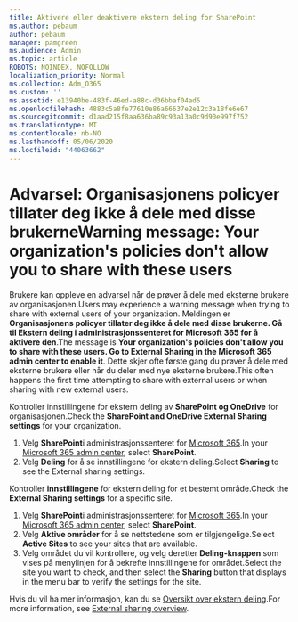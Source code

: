 ```yaml
---
title: Aktivere eller deaktivere ekstern deling for SharePoint
ms.author: pebaum
author: pebaum
manager: pamgreen
ms.audience: Admin
ms.topic: article
ROBOTS: NOINDEX, NOFOLLOW
localization_priority: Normal
ms.collection: Adm_O365
ms.custom: ''
ms.assetid: e13940be-483f-46ed-a88c-d36bbaf04ad5
ms.openlocfilehash: 4883c5a8fe77610e86a66637e2e12c3a18fe6e67
ms.sourcegitcommit: d1aad215f8aa636ba89c93a13a0c9d90e997f752
ms.translationtype: MT
ms.contentlocale: nb-NO
ms.lasthandoff: 05/06/2020
ms.locfileid: "44063662"
---
```

# <a name="warning-message-your-organizations-policies-dont-allow-you-to-share-with-these-users"></a><span data-ttu-id="986cb-102">Advarsel: Organisasjonens policyer tillater deg ikke å dele med disse brukerne</span><span class="sxs-lookup"><span data-stu-id="986cb-102">Warning message: Your organization's policies don't allow you to share with these users</span></span>

<span data-ttu-id="986cb-103">Brukere kan oppleve en advarsel når de prøver å dele med eksterne brukere av organisasjonen.</span><span class="sxs-lookup"><span data-stu-id="986cb-103">Users may experience a warning message when trying to share with external users of your organization.</span></span> <span data-ttu-id="986cb-104">Meldingen er **Organisasjonens policyer tillater deg ikke å dele med disse brukerne. Gå til Ekstern deling i administrasjonssenteret for Microsoft 365 for å aktivere den**.</span><span class="sxs-lookup"><span data-stu-id="986cb-104">The message is **Your organization's policies don't allow you to share with these users. Go to External Sharing in the Microsoft 365 admin center to enable it**.</span></span> <span data-ttu-id="986cb-105">Dette skjer ofte første gang du prøver å dele med eksterne brukere eller når du deler med nye eksterne brukere.</span><span class="sxs-lookup"><span data-stu-id="986cb-105">This often happens the first time attempting to share with external users or when sharing with new external users.</span></span>

<span data-ttu-id="986cb-106">Kontroller innstillingene for ekstern deling av **SharePoint og OneDrive** for organisasjonen.</span><span class="sxs-lookup"><span data-stu-id="986cb-106">Check the **SharePoint and OneDrive External Sharing settings** for your organization.</span></span>

1. <span data-ttu-id="986cb-107">Velg **SharePoint**i administrasjonssenteret for [Microsoft 365](https://admin.microsoft.com/AdminPortal/Home#/homepage">https://admin.microsoft.com/).</span><span class="sxs-lookup"><span data-stu-id="986cb-107">In your [Microsoft 365 admin center](https://admin.microsoft.com/AdminPortal/Home#/homepage">https://admin.microsoft.com/), select **SharePoint**.</span></span>
3. <span data-ttu-id="986cb-108">Velg **Deling** for å se innstillingene for ekstern deling.</span><span class="sxs-lookup"><span data-stu-id="986cb-108">Select **Sharing** to see the External sharing settings.</span></span>

<span data-ttu-id="986cb-109">Kontroller **innstillingene** for ekstern deling for et bestemt område.</span><span class="sxs-lookup"><span data-stu-id="986cb-109">Check the **External Sharing settings** for a specific site.</span></span>

1. <span data-ttu-id="986cb-110">Velg **SharePoint**i administrasjonssenteret for [Microsoft 365](https://admin.microsoft.com/AdminPortal/Home#/homepage">https://admin.microsoft.com/).</span><span class="sxs-lookup"><span data-stu-id="986cb-110">In your [Microsoft 365 admin center](https://admin.microsoft.com/AdminPortal/Home#/homepage">https://admin.microsoft.com/), select **SharePoint**.</span></span>
2. <span data-ttu-id="986cb-111">Velg **Aktive områder** for å se nettstedene som er tilgjengelige.</span><span class="sxs-lookup"><span data-stu-id="986cb-111">Select **Active Sites** to see your sites that are available.</span></span>
3. <span data-ttu-id="986cb-112">Velg området du vil kontrollere, og velg deretter **Deling-knappen** som vises på menylinjen for å bekrefte innstillingene for området.</span><span class="sxs-lookup"><span data-stu-id="986cb-112">Select the site you want to check, and then select the **Sharing** button that displays in the menu bar to verify the settings for the site.</span></span>

<span data-ttu-id="986cb-113">Hvis du vil ha mer informasjon, kan du se [Oversikt over ekstern deling](https://docs.microsoft.com/sharepoint/external-sharing-overview).</span><span class="sxs-lookup"><span data-stu-id="986cb-113">For more information, see [External sharing overview](https://docs.microsoft.com/sharepoint/external-sharing-overview).</span></span>